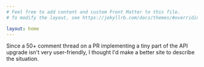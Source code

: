 ```yaml
---
# Feel free to add content and custom Front Matter to this file.
# To modify the layout, see https://jekyllrb.com/docs/themes/#overriding-theme-defaults

layout: home
---
```


Since a 50+ comment thread on a PR implementing a tiny part of the API upgrade isn't very user-friendly, I thought I'd make a better site to describe the situation.
